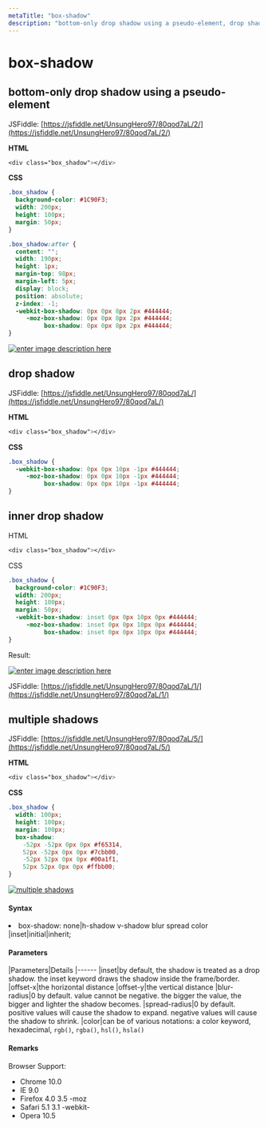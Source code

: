 ```yaml
---
metaTitle: "box-shadow"
description: "bottom-only drop shadow using a pseudo-element, drop shadow, inner drop shadow, multiple shadows"
---
```


# box-shadow



## bottom-only drop shadow using a pseudo-element


JSFiddle: [https://jsfiddle.net/UnsungHero97/80qod7aL/2/](https://jsfiddle.net/UnsungHero97/80qod7aL/2/)

**HTML**

```css
<div class="box_shadow"></div>

```

**CSS**

```css
.box_shadow {
  background-color: #1C90F3;
  width: 200px;
  height: 100px;
  margin: 50px;
}

.box_shadow:after {
  content: "";
  width: 190px;
  height: 1px;
  margin-top: 98px;
  margin-left: 5px;
  display: block;
  position: absolute;
  z-index: -1;
  -webkit-box-shadow: 0px 0px 8px 2px #444444;
     -moz-box-shadow: 0px 0px 8px 2px #444444;
          box-shadow: 0px 0px 8px 2px #444444;
}

```

[<img src="https://i.stack.imgur.com/5n1ho.png" alt="enter image description here" />](https://i.stack.imgur.com/5n1ho.png)



## drop shadow


JSFiddle: [https://jsfiddle.net/UnsungHero97/80qod7aL/](https://jsfiddle.net/UnsungHero97/80qod7aL/)

**HTML**

```css
<div class="box_shadow"></div>

```

**CSS**

```css
.box_shadow {
  -webkit-box-shadow: 0px 0px 10px -1px #444444;
     -moz-box-shadow: 0px 0px 10px -1px #444444;
          box-shadow: 0px 0px 10px -1px #444444;
}

```



## inner drop shadow


HTML

```css
<div class="box_shadow"></div>

```

CSS

```css
.box_shadow {
  background-color: #1C90F3;
  width: 200px;
  height: 100px;
  margin: 50px;
  -webkit-box-shadow: inset 0px 0px 10px 0px #444444;
     -moz-box-shadow: inset 0px 0px 10px 0px #444444;
          box-shadow: inset 0px 0px 10px 0px #444444;
}

```

Result:

[<img src="https://i.stack.imgur.com/AMmgA.png" alt="enter image description here" />](https://i.stack.imgur.com/AMmgA.png)

JSFiddle: [https://jsfiddle.net/UnsungHero97/80qod7aL/1/](https://jsfiddle.net/UnsungHero97/80qod7aL/1/)



## multiple shadows


JSFiddle: [https://jsfiddle.net/UnsungHero97/80qod7aL/5/](https://jsfiddle.net/UnsungHero97/80qod7aL/5/)

**HTML**

```css
<div class="box_shadow"></div>

```

**CSS**

```css
.box_shadow {
  width: 100px;
  height: 100px;
  margin: 100px;
  box-shadow:
    -52px -52px 0px 0px #f65314,
    52px -52px 0px 0px #7cbb00,
    -52px 52px 0px 0px #00a1f1,
    52px 52px 0px 0px #ffbb00;
}

```

[<img src="http://i.stack.imgur.com/mBU1Q.png" alt="multiple shadows" />](http://i.stack.imgur.com/mBU1Q.png)



#### Syntax


<li>box-shadow: none|h-shadow v-shadow blur spread color
|inset|initial|inherit;</li>



#### Parameters


|Parameters|Details
|------
|inset|by default, the shadow is treated as a drop shadow. the inset keyword draws the shadow inside the frame/border.
|offset-x|the horizontal distance
|offset-y|the vertical distance
|blur-radius|0 by default. value cannot be negative. the bigger the value, the bigger and lighter the shadow becomes.
|spread-radius|0 by default. positive values will cause the shadow to expand. negative values will cause the shadow to shrink.
|color|can be of various notations: a color keyword, hexadecimal, `rgb()`, `rgba()`, `hsl()`, `hsla()`



#### Remarks


Browser Support:

- Chrome 10.0
- IE 9.0
- Firefox 4.0 3.5 -moz
- Safari 5.1 3.1 -webkit-
- Opera 10.5

